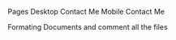 Pages
    Desktop
        Contact Me 
    Mobile
        Contact Me


Formating Documents and comment all the files 